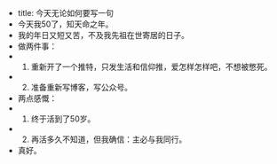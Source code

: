 - title: 今天无论如何要写一句
- 今天我50了，知天命之年。
- 我的年日又短又苦，不及我先祖在世寄居的日子。
- 做两件事：
- 1. 重新开了一个推特，只发生活和信仰推，爱怎样怎样吧，不想被憋死。
- 2. 准备重新写博客，写公众号。
- 两点感慨：
- 1. 终于活到了50岁。
- 2. 再活多久不知道，但我确信：主必与我同行。
- 真好。
